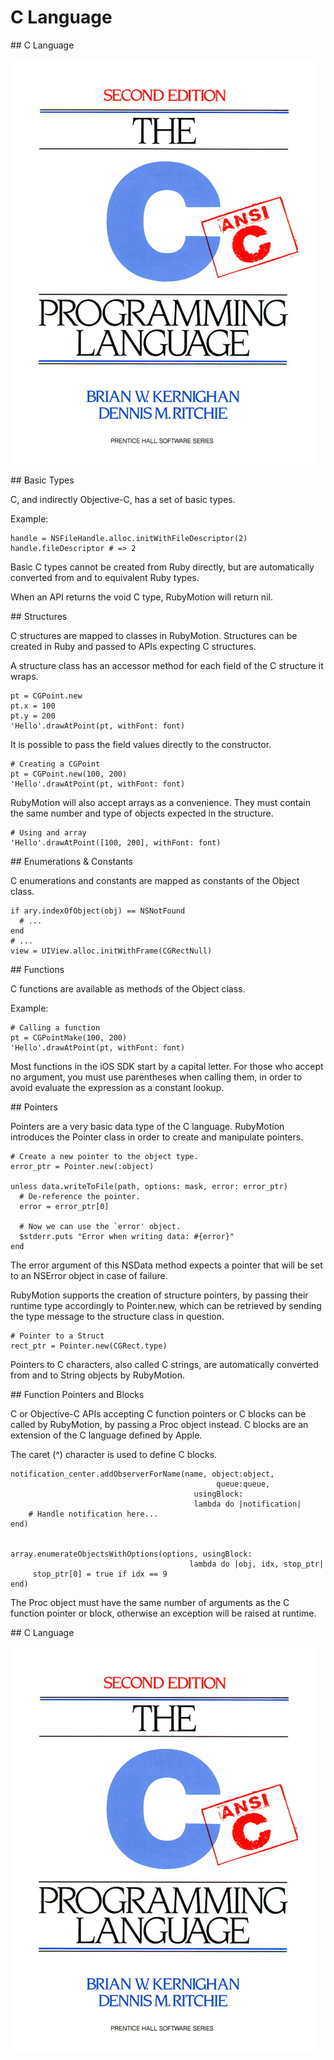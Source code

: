 # C Language

<slide>
## C Language

![](clanguage.jpeg "C Language") 

</slide>

<slide>
## Basic Types

C, and indirectly Objective-C, has a set of basic types. 

Example:

    handle = NSFileHandle.alloc.initWithFileDescriptor(2)
    handle.fileDescriptor # => 2

Basic C types cannot be created from Ruby directly, but are automatically converted from and to equivalent Ruby types.

When an API returns the void C type, RubyMotion will return nil.

</slide>

<slide>
## Structures

C structures are mapped to classes in RubyMotion. Structures can be created in Ruby and passed to APIs expecting C structures.

A structure class has an accessor method for each field of the C structure it wraps.

    pt = CGPoint.new
    pt.x = 100
    pt.y = 200
    'Hello'.drawAtPoint(pt, withFont: font)
        

</slide>
    
<slide>
It is possible to pass the field values directly to the constructor.
  
    # Creating a CGPoint
    pt = CGPoint.new(100, 200)
    'Hello'.drawAtPoint(pt, withFont: font)

RubyMotion will also accept arrays as a convenience. They must contain the same number and type of objects expected in the structure.

    # Using and array
    'Hello'.drawAtPoint([100, 200], withFont: font)

</slide>

<slide>
## Enumerations & Constants

C enumerations and constants are mapped as constants of the Object class.

    if ary.indexOfObject(obj) == NSNotFound
      # ...
    end
    # ...
    view = UIView.alloc.initWithFrame(CGRectNull)

</slide>

<slide>
## Functions

C functions are available as methods of the Object class.

Example:

    # Calling a function
    pt = CGPointMake(100, 200)
    'Hello'.drawAtPoint(pt, withFont: font)

Most functions in the iOS SDK start by a capital letter. For those who accept no argument, you must use parentheses when calling them, in order to avoid evaluate the expression as a constant lookup.

</slide>

<slide>
## Pointers

Pointers are a very basic data type of the C language. RubyMotion introduces the Pointer class in order to create and manipulate pointers. 

    # Create a new pointer to the object type.
    error_ptr = Pointer.new(:object)

    unless data.writeToFile(path, options: mask, error: error_ptr)
      # De-reference the pointer.
      error = error_ptr[0]

      # Now we can use the `error' object.
      $stderr.puts "Error when writing data: #{error}"
    end

The error argument of this NSData method expects a pointer that will be set to an NSError object in case of failure.

</slide>

<slide>
RubyMotion supports the creation of structure pointers, by passing their runtime type accordingly to Pointer.new, which can be retrieved by sending the type message to the structure class in question.
 

    # Pointer to a Struct
    rect_ptr = Pointer.new(CGRect.type)

Pointers to C characters, also called C strings, are automatically converted from and to String objects by RubyMotion.

</slide>

<slide>
## Function Pointers and Blocks

C or Objective-C APIs accepting C function pointers or C blocks can be called by RubyMotion, by passing a Proc object instead.
C blocks are an extension of the C language defined by Apple. 

</slide>

<slide>
The caret (^) character is used to define C blocks.

    notification_center.addObserverForName(name, object:object, 
                                                  queue:queue,
                                             usingBlock:
                                             lambda do |notification|
        # Handle notification here...
    end)


    array.enumerateObjectsWithOptions(options, usingBlock:
                                            lambda do |obj, idx, stop_ptr|
         stop_ptr[0] = true if idx == 9
    end)

The Proc object must have the same number of arguments as the C function pointer or block, otherwise an exception will be raised at runtime.

</slide>

<slide>
## C Language

![](clanguage.jpeg "C Language") 

</slide>

